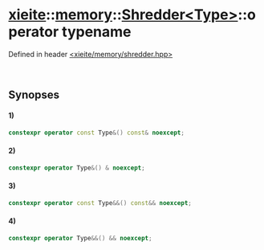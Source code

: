 # [xieite](../../../../../xieite.md)\:\:[memory](../../../../../memory.md)\:\:[Shredder\<Type\>](../../../shredder.md)\:\:operator typename
Defined in header [<xieite/memory/shredder.hpp>](../../../../../../../include/xieite/memory/shredder.hpp)

&nbsp;

## Synopses
#### 1)
```cpp
constexpr operator const Type&() const& noexcept;
```
#### 2)
```cpp
constexpr operator Type&() & noexcept;
```
#### 3)
```cpp
constexpr operator const Type&&() const&& noexcept;
```
#### 4)
```cpp
constexpr operator Type&&() && noexcept;
```
